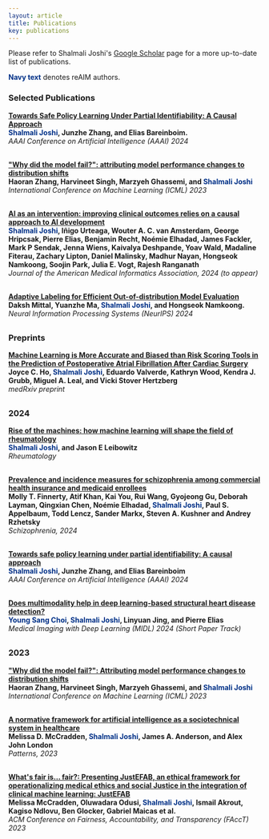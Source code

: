 ```yaml
---
layout: article
title: Publications
key: publications
---
```


<style>
  .publication {
    display: flex;
    margin-bottom: 30px;
  }

  .publication img {
    width: 300px;
    margin-right: 20px;
  }

  .publication .text {
    flex: 1;
  }

  @media (max-width: 800px) {
    .publication {
      flex-direction: column;
    }

    .publication img {
      margin-right: 0;
      margin-bottom: 10px;
    }
  }
</style>


Please refer to Shalmali Joshi's <a href="https://scholar.google.com/citations?hl=en&user=x5wW5WIAAAAJ&view_op=list_works&sortby=pubdate" target="_blank">Google Scholar</a> page for a more up-to-date list of publications.<br>

<span style="color: #003087;">**Navy text**</span> denotes reAIM authors.

<h3>Selected Publications</h3>

<div class="publication">
  <!--img src="assets/images/joshi_aaai_2024.png" alt="Publication Image 1" /-->
  <div class="text">
    <a href="https://ojs.aaai.org/index.php/AAAI/article/view/29198" target="_blank"><strong>Towards Safe Policy Learning Under Partial Identifiability: A Causal Approach</strong></a><br>
    <strong><span style="color: #003087;">Shalmali Joshi</span>, Junzhe Zhang, and Elias Bareinboim.</strong><br>
    <i>AAAI Conference on Artificial Intelligence (AAAI) 2024</i><br>
  </div>
</div>

<div class="publication">
  <!--img src="assets/images/zhang_icml_2023.png" alt="Publication Image 1" /-->
  <div class="text">
    <a href="https://proceedings.mlr.press/v202/zhang23ai/zhang23ai.pdf" target="_blank"><strong>"Why did the model fail?": attributing model performance changes to distribution shifts</strong></a><br>
    <strong>Haoran Zhang, Harvineet Singh, Marzyeh Ghassemi, and <span style="color: #003087;">Shalmali Joshi</span></strong><br>
    <i>International Conference on Machine Learning  (ICML) 2023</i><br>
  </div>
</div>

<div class="publication">
  <!--img src="assets/images/chen_annual_2021.png" alt="Publication Image 1" /-->
  <div class="text">
    <a href="" target="_blank"><strong>AI as an intervention: improving clinical outcomes relies on a causal approach to AI development</strong></a><br>
    <strong><span style="color: #003087;">Shalmali Joshi</span>, Iñigo Urteaga, Wouter A. C. van Amsterdam, George Hripcsak, Pierre Elias, Benjamin Recht, Noémie Elhadad, James Fackler, Mark P Sendak, Jenna Wiens, Kaivalya Deshpande, Yoav Wald, Madaline Fiterau, Zachary Lipton, Daniel Malinsky, Madhur Nayan, Hongseok Namkoong, Soojin Park, Julia E. Vogt, Rajesh Ranganath</strong><br>
    <i>Journal of the American Medical Informatics Association, 2024 (to appear)</i><br>
  </div>
</div>

<div class="publication">
  <!--img src="assets/images/joshi_aaai_2024.png" alt="Publication Image 1" /-->
  <div class="text">
    <a href="https://openreview.net/pdf?id=uuQQwrjMzb" target="_blank"><strong>Adaptive Labeling for Efficient Out-of-distribution Model Evaluation</strong></a><br>
    <strong>Daksh Mittal, Yuanzhe Ma, <span style="color: #003087;">Shalmali Joshi</span>, and Hongseok Namkoong.</strong><br>
    <i>Neural Information Processing Systems (NeurIPS) 2024</i><br>
  </div>
</div>

<h3>Preprints</h3>

<div class="publication">
  <div class="text">
    <a href="https://www.medrxiv.org/content/10.1101/2024.07.05.24310013v1" target="_blank">
      <strong>Machine Learning is More Accurate and Biased than Risk Scoring Tools in the Prediction of Postoperative Atrial Fibrillation After Cardiac Surgery</strong>
    </a><br>
    <strong>Joyce C. Ho, <span style="color: #003087;">Shalmali Joshi</span>, Eduardo Valverde, Kathryn Wood, Kendra J. Grubb, Miguel A. Leal, and Vicki Stover Hertzberg</strong><br>
    <i>medRxiv preprint</i><br>
  </div>
</div>

<h3>2024</h3>

<div class="publication">
  <div class="text">
    <a href="https://academic.oup.com/rheumatology/article/63/9/2319/7665716" target="_blank">
      <strong>Rise of the machines: how machine learning will shape the field of rheumatology</strong>
    </a><br>
    <strong><span style="color: #003087;">Shalmali Joshi</span>, and Jason E Leibowitz</strong><br>
    <i>Rheumatology</i><br>
  </div>
</div>

<div class="publication">
  <div class="text">
    <a href="https://www.nature.com/articles/s41537-024-00490-0" target="_blank">
      <strong>Prevalence and incidence measures for schizophrenia among commercial health insurance and medicaid enrollees</strong>
    </a><br>
    <strong>Molly T. Finnerty, Atif Khan, Kai You, Rui Wang, Gyojeong Gu, Deborah Layman, Qingxian Chen, Noémie Elhadad, 
    <span style="color: #003087;">Shalmali Joshi</span>, Paul S. Appelbaum, Todd Lencz, Sander Markx, Steven A. Kushner and Andrey Rzhetsky</strong><br>
    <i>Schizophrenia, 2024</i><br>
  </div>
</div>

<div class="publication">
  <div class="text">
    <a href="https://ojs.aaai.org/index.php/AAAI/article/view/29198" target="_blank">
      <strong>Towards safe policy learning under partial identifiability: A causal approach</strong>
    </a><br>
    <strong><span style="color: #003087;">Shalmali Joshi</span>, Junzhe Zhang, and Elias Bareinboim</strong><br>
    <i>AAAI Conference on Artificial Intelligence (AAAI) 2024</i><br>
  </div>
</div>

<!--div class="publication">
  <div class="text">
    <a href="https://academic.oup.com/rheumatology/article/63/9/2319/7665716" target="_blank">
      <strong>Rise of the machines: How machine learning will shape the field of Rheumatology</strong>
    </a><br>
    <strong><span style="color: #003087;">Shalmali Joshi</span>, and Jason E. Liebowitz</strong><br>
    <i>Rheumatology, 2024</i><br>
  </div>
</div-->


<div class="publication">
  <div class="text">
    <a href="https://openreview.net/pdf?id=sMiSQP8zmr" target="_blank">
      <strong>Does multimodality help in deep learning-based structural heart disease detection?</strong>
    </a><br>
    <strong><span style="color: #003087;">Young Sang Choi</span>, <span style="color: #003087;">Shalmali Joshi</span>, Linyuan Jing, and Pierre Elias</strong><br>
    <i>Medical Imaging with Deep Learning (MIDL) 2024 (Short Paper Track)</i><br>
  </div>
</div>


<h3>2023</h3>

<div class="publication">
  <div class="text">
    <a href="https://proceedings.mlr.press/v202/zhang23ai/zhang23ai.pdf" target="_blank">
      <strong>"Why did the model fail?": Attributing model performance changes to distribution shifts</strong>
    </a><br>
    <strong>Haoran Zhang, Harvineet Singh, Marzyeh Ghassemi, and <span style="color: #003087;">Shalmali Joshi</span></strong><br>
    <i>International Conference on Machine Learning (ICML) 2023</i><br>
  </div>
</div>

<div class="publication">
  <div class="text">
    <a href="https://www.cell.com/patterns/pdf/S2666-3899(23)00248-9.pdf" target="_blank">
      <strong>A normative framework for artificial intelligence as a sociotechnical system in healthcare</strong>
    </a><br>
    <strong>Melissa D. McCradden, <span style="color: #003087;">Shalmali Joshi</span>, James A. Anderson, and Alex John London</strong><br>
    <i>Patterns, 2023</i><br>
  </div>
</div>

<div class="publication">
  <div class="text">
    <a href="https://dl.acm.org/doi/pdf/10.1145/3593013.3594096" target="_blank">
      <strong>What's fair is… fair?: Presenting JustEFAB, an ethical framework for operationalizing medical ethics and social Justice in the integration of clinical machine learning: JustEFAB</strong>
    </a><br>
    <strong>Melissa McCradden, Oluwadara Odusi, <span style="color: #003087;">Shalmali Joshi</span>, Ismail Akrout, Kagiso Ndlovu, Ben Glocker, Gabriel Maicas et al.</strong><br>
    <i>ACM Conference on Fairness, Accountability, and Transparency (FAccT) 2023</i><br>
  </div>
</div>
